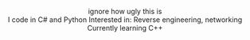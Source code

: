 <div align=center>
 
  ignore how ugly this is  
  I code in C# and Python
  Interested in: Reverse engineering, networking
  Currently learning C++  
